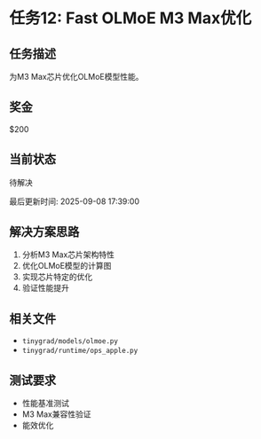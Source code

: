 # 任务12: Fast OLMoE M3 Max优化

## 任务描述
为M3 Max芯片优化OLMoE模型性能。

## 奖金
$200

## 当前状态
待解决

最后更新时间: 2025-09-08 17:39:00

## 解决方案思路
1. 分析M3 Max芯片架构特性
2. 优化OLMoE模型的计算图
3. 实现芯片特定的优化
4. 验证性能提升

## 相关文件
- `tinygrad/models/olmoe.py`
- `tinygrad/runtime/ops_apple.py`

## 测试要求
- 性能基准测试
- M3 Max兼容性验证
- 能效优化
